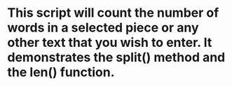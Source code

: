 # This script will count the number of words in a selected piece or any other text that you wish to enter. It demonstrates the split() method and the len() function.
